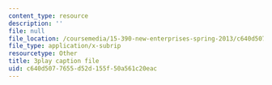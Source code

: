 ```yaml
---
content_type: resource
description: ''
file: null
file_location: /coursemedia/15-390-new-enterprises-spring-2013/c640d5077655d52d155f50a561c20eac_zWgGX71Iws.srt
file_type: application/x-subrip
resourcetype: Other
title: 3play caption file
uid: c640d507-7655-d52d-155f-50a561c20eac
---
```


